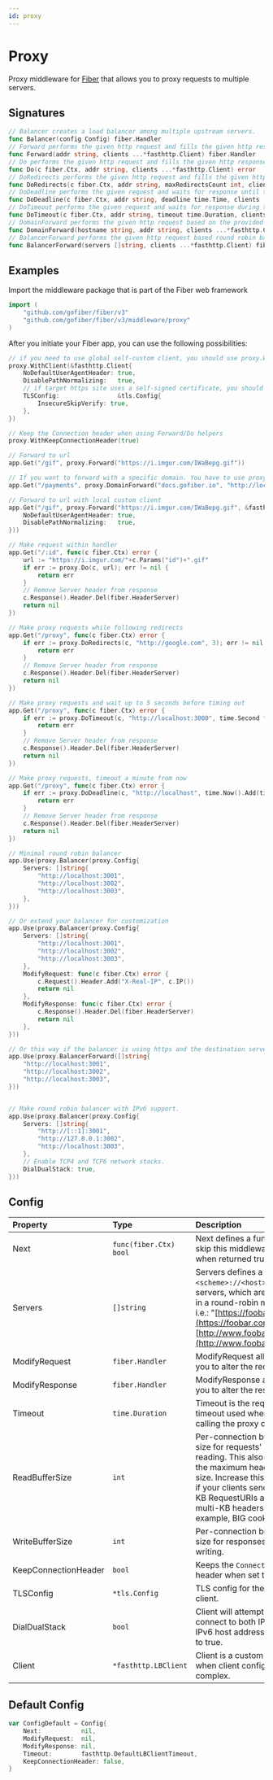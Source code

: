 ```yaml
---
id: proxy
---
```


# Proxy

Proxy middleware for [Fiber](https://github.com/gofiber/fiber) that allows you to proxy requests to multiple servers.

## Signatures

```go
// Balancer creates a load balancer among multiple upstream servers.
func Balancer(config Config) fiber.Handler
// Forward performs the given http request and fills the given http response.
func Forward(addr string, clients ...*fasthttp.Client) fiber.Handler
// Do performs the given http request and fills the given http response.
func Do(c fiber.Ctx, addr string, clients ...*fasthttp.Client) error
// DoRedirects performs the given http request and fills the given http response while following up to maxRedirectsCount redirects.
func DoRedirects(c fiber.Ctx, addr string, maxRedirectsCount int, clients ...*fasthttp.Client) error
// DoDeadline performs the given request and waits for response until the given deadline.
func DoDeadline(c fiber.Ctx, addr string, deadline time.Time, clients ...*fasthttp.Client) error
// DoTimeout performs the given request and waits for response during the given timeout duration.
func DoTimeout(c fiber.Ctx, addr string, timeout time.Duration, clients ...*fasthttp.Client) error
// DomainForward performs the given http request based on the provided domain and fills the given http response.
func DomainForward(hostname string, addr string, clients ...*fasthttp.Client) fiber.Handler
// BalancerForward performs the given http request based round robin balancer and fills the given http response.
func BalancerForward(servers []string, clients ...*fasthttp.Client) fiber.Handler
```

## Examples

Import the middleware package that is part of the Fiber web framework

```go
import (
    "github.com/gofiber/fiber/v3"
    "github.com/gofiber/fiber/v3/middleware/proxy"
)
```

After you initiate your Fiber app, you can use the following possibilities:

```go
// if you need to use global self-custom client, you should use proxy.WithClient.
proxy.WithClient(&fasthttp.Client{
    NoDefaultUserAgentHeader: true,
    DisablePathNormalizing:   true,
    // if target https site uses a self-signed certificate, you should
    TLSConfig:                &tls.Config{
        InsecureSkipVerify: true,
    },
})

// Keep the Connection header when using Forward/Do helpers
proxy.WithKeepConnectionHeader(true)

// Forward to url
app.Get("/gif", proxy.Forward("https://i.imgur.com/IWaBepg.gif"))

// If you want to forward with a specific domain. You have to use proxy.DomainForward.
app.Get("/payments", proxy.DomainForward("docs.gofiber.io", "http://localhost:8000"))

// Forward to url with local custom client
app.Get("/gif", proxy.Forward("https://i.imgur.com/IWaBepg.gif", &fasthttp.Client{
    NoDefaultUserAgentHeader: true, 
    DisablePathNormalizing:   true,
}))

// Make request within handler
app.Get("/:id", func(c fiber.Ctx) error {
    url := "https://i.imgur.com/"+c.Params("id")+".gif"
    if err := proxy.Do(c, url); err != nil {
        return err
    }
    // Remove Server header from response
    c.Response().Header.Del(fiber.HeaderServer)
    return nil
})

// Make proxy requests while following redirects
app.Get("/proxy", func(c fiber.Ctx) error {
    if err := proxy.DoRedirects(c, "http://google.com", 3); err != nil {
        return err
    }
    // Remove Server header from response
    c.Response().Header.Del(fiber.HeaderServer)
    return nil
})

// Make proxy requests and wait up to 5 seconds before timing out
app.Get("/proxy", func(c fiber.Ctx) error {
    if err := proxy.DoTimeout(c, "http://localhost:3000", time.Second * 5); err != nil {
        return err
    }
    // Remove Server header from response
    c.Response().Header.Del(fiber.HeaderServer)
    return nil
})

// Make proxy requests, timeout a minute from now
app.Get("/proxy", func(c fiber.Ctx) error {
    if err := proxy.DoDeadline(c, "http://localhost", time.Now().Add(time.Minute)); err != nil {
        return err
    }
    // Remove Server header from response
    c.Response().Header.Del(fiber.HeaderServer)
    return nil
})

// Minimal round robin balancer
app.Use(proxy.Balancer(proxy.Config{
    Servers: []string{
        "http://localhost:3001",
        "http://localhost:3002",
        "http://localhost:3003",
    },
}))

// Or extend your balancer for customization
app.Use(proxy.Balancer(proxy.Config{
    Servers: []string{
        "http://localhost:3001",
        "http://localhost:3002",
        "http://localhost:3003",
    },
    ModifyRequest: func(c fiber.Ctx) error {
        c.Request().Header.Add("X-Real-IP", c.IP())
        return nil
    },
    ModifyResponse: func(c fiber.Ctx) error {
        c.Response().Header.Del(fiber.HeaderServer)
        return nil
    },
}))

// Or this way if the balancer is using https and the destination server is only using http.
app.Use(proxy.BalancerForward([]string{
    "http://localhost:3001",
    "http://localhost:3002",
    "http://localhost:3003",
}))


// Make round robin balancer with IPv6 support.
app.Use(proxy.Balancer(proxy.Config{
    Servers: []string{
        "http://[::1]:3001",
        "http://127.0.0.1:3002",
        "http://localhost:3003",
    },
    // Enable TCP4 and TCP6 network stacks.
    DialDualStack: true,
}))
```

## Config

| Property        | Type                                           | Description                                                                                                                                                                                                                        | Default         |
|:----------------|:-----------------------------------------------|:-----------------------------------------------------------------------------------------------------------------------------------------------------------------------------------------------------------------------------------|:----------------|
| Next            | `func(fiber.Ctx) bool`                        | Next defines a function to skip this middleware when returned true.                                                                                                                                                                | `nil`           |
| Servers         | `[]string`                                     | Servers defines a list of `<scheme>://<host>` HTTP servers, which are used in a round-robin manner. i.e.: "[https://foobar.com](https://foobar.com), [http://www.foobar.com](http://www.foobar.com)"                                                        | (Required)      |
| ModifyRequest   | `fiber.Handler`                                | ModifyRequest allows you to alter the request.                                                                                                                                                                                     | `nil`           |
| ModifyResponse  | `fiber.Handler`                                | ModifyResponse allows you to alter the response.                                                                                                                                                                                   | `nil`           |
| Timeout         | `time.Duration`                                | Timeout is the request timeout used when calling the proxy client.                                                                                                                                                                 | 1 second        |
| ReadBufferSize  | `int`                                          | Per-connection buffer size for requests' reading. This also limits the maximum header size. Increase this buffer if your clients send multi-KB RequestURIs and/or multi-KB headers (for example, BIG cookies).                     | (Not specified) |
| WriteBufferSize | `int`                                          | Per-connection buffer size for responses' writing.                                                                                                                                                                                 | (Not specified) |
| KeepConnectionHeader | `bool`                                    | Keeps the `Connection` header when set to `true`.                                             | `false`        |
| TLSConfig       | `*tls.Config` | TLS config for the HTTP client. | `nil`           |
| DialDualStack   | `bool`                                         | Client will attempt to connect to both IPv4 and IPv6 host addresses if set to true.                                                                                                                                                | `false`         |
| Client          | `*fasthttp.LBClient`                           | Client is a custom client when client config is complex.                                                                                                                                                                           | `nil`           |

## Default Config

```go
var ConfigDefault = Config{
    Next:           nil,
    ModifyRequest:  nil,
    ModifyResponse: nil,
    Timeout:        fasthttp.DefaultLBClientTimeout,
    KeepConnectionHeader: false,
}
```
